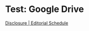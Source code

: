 # Test: Google Drive

[Disclosure | Editorial Schedule](https://docs.google.com/spreadsheets/d/1SFXvwKUgOHKldLMDfhAcBJPpNw_xcv3cfadCpU_1Igw/edit?usp=drivesdk)